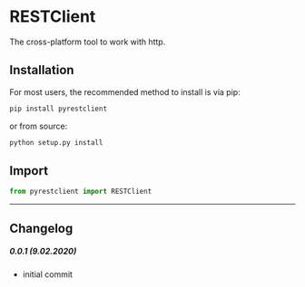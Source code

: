 # RESTClient
The cross-platform tool to work with http.


## Installation
For most users, the recommended method to install is via pip:
```cmd
pip install pyrestclient
```

or from source:

```cmd
python setup.py install
```

## Import
```python
from pyrestclient import RESTClient
```
---

## Changelog
##### 0.0.1 (9.02.2020)
- initial commit